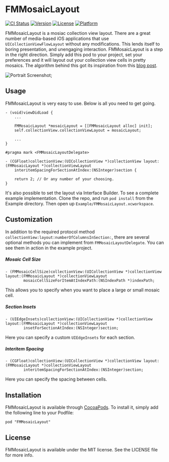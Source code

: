 # FMMosaicLayout

[![CI Status](http://img.shields.io/travis/JVillella/FMMosaicLayout.svg?style=flat)](https://travis-ci.org/JVillella/FMMosaicLayout)
[![Version](https://img.shields.io/cocoapods/v/FMMosaicLayout.svg?style=flat)](http://cocoadocs.org/docsets/FMMosaicLayout)
[![License](https://img.shields.io/cocoapods/l/FMMosaicLayout.svg?style=flat)](http://cocoadocs.org/docsets/FMMosaicLayout)
[![Platform](https://img.shields.io/cocoapods/p/FMMosaicLayout.svg?style=flat)](http://cocoadocs.org/docsets/FMMosaicLayout)

FMMosaicLayout is a mosiac collection view layout. There are a great number of media-based iOS applications that use `UICollectionViewFlowLayout` without any modifications. This lends itself to boring presentation, and unengaging interaction. FMMosaicLayout is a step in the right direction. Simply add this pod to your project, set your preferences and it will layout out your collection view cells in pretty mosaics. The algorithm behind this got its inspiration from this [blog post](http://blog.vjeux.com/2012/image/image-layout-algorithm-facebook.html).

![Portrait Screenshot](http://fmitech.github.io/FMMosaicLayout/Screenshots/portrait-1.png);

## Usage
FMMosaicLayout is very easy to use. Below is all you need to get going.

    - (void)viewDidLoad {
        ...
        
        FMMosaicLayout *mosaicLayout = [[FMMosaicLayout alloc] init];
        self.collectionView.collectionViewLayout = mosaicLayout;
        
        ...
    }
    
    #pragma mark <FMMosaicLayoutDelegate>
    
    - (CGFloat)collectionView:(UICollectionView *)collectionView layout:(FMMosaicLayout *)collectionViewLayout
        interitemSpacingForSectionAtIndex:(NSInteger)section {
        
        return 2; // Or any number of your choosing.
    }

It's also possible to set the layout via Interface Builder. To see a complete example implementation. Clone the repo, and run `pod install` from the Example directory. Then open up `Example/FMMosaicLayout.xcworkspace`.

## Customization

In addition to the required protocol method `collectionView:layout:numberOfColumnsInSection:`, there are several optional methods you can implement from `FMMosaicLayoutDelegate`. You can see them in action in the example project.

##### Mosaic Cell Size

    - (FMMosaicCellSize)collectionView:(UICollectionView *)collectionView layout:(FMMosaicLayout *)collectionViewLayout
            mosaicCellSizeForItemAtIndexPath:(NSIndexPath *)indexPath;
    
This allows you to specify when you want to place a large or small mosaic cell.
    
##### Section Insets    
    
    - (UIEdgeInsets)collectionView:(UICollectionView *)collectionView layout:(FMMosaicLayout *)collectionViewLayout
            insetForSectionAtIndex:(NSInteger)section;
            
Here you can specify a custom `UIEdgeInsets` for each section.

##### Interitem Spacing
    
    - (CGFloat)collectionView:(UICollectionView *)collectionView layout:(FMMosaicLayout *)collectionViewLayout
            interitemSpacingForSectionAtIndex:(NSInteger)section;

Here you can specify the spacing between cells.

## Installation

FMMosaicLayout is available through [CocoaPods](http://cocoapods.org). To install
it, simply add the following line to your Podfile:

    pod "FMMosaicLayout"

## License

FMMosaicLayout is available under the MIT license. See the LICENSE file for more info.
